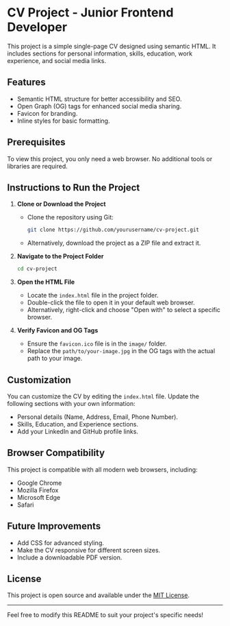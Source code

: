 # CV Project - Junior Frontend Developer

This project is a simple single-page CV designed using semantic HTML. It includes sections for personal information, skills, education, work experience, and social media links.

## Features
- Semantic HTML structure for better accessibility and SEO.
- Open Graph (OG) tags for enhanced social media sharing.
- Favicon for branding.
- Inline styles for basic formatting.

## Prerequisites
To view this project, you only need a web browser. No additional tools or libraries are required.

## Instructions to Run the Project

1. **Clone or Download the Project**
   - Clone the repository using Git:
     ```bash
     git clone https://github.com/yourusername/cv-project.git
     ```
   - Alternatively, download the project as a ZIP file and extract it.

2. **Navigate to the Project Folder**
   ```bash
   cd cv-project
   ```

3. **Open the HTML File**
   - Locate the `index.html` file in the project folder.
   - Double-click the file to open it in your default web browser.
   - Alternatively, right-click and choose "Open with" to select a specific browser.

4. **Verify Favicon and OG Tags**
   - Ensure the `favicon.ico` file is in the `image/` folder.
   - Replace the `path/to/your-image.jpg` in the OG tags with the actual path to your image.

## Customization
You can customize the CV by editing the `index.html` file. Update the following sections with your own information:
- Personal details (Name, Address, Email, Phone Number).
- Skills, Education, and Experience sections.
- Add your LinkedIn and GitHub profile links.

## Browser Compatibility
This project is compatible with all modern web browsers, including:
- Google Chrome
- Mozilla Firefox
- Microsoft Edge
- Safari

## Future Improvements
- Add CSS for advanced styling.
- Make the CV responsive for different screen sizes.
- Include a downloadable PDF version.

## License
This project is open source and available under the [MIT License](LICENSE).

---
Feel free to modify this README to suit your project's specific needs!
